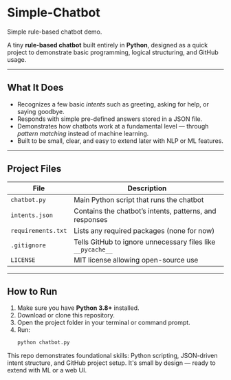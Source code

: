 # Simple-Chatbot
Simple rule-based chatbot demo.


A tiny **rule-based chatbot** built entirely in **Python**, designed as a quick project to demonstrate basic programming, logical structuring, and GitHub usage.  

---

## What It Does
- Recognizes a few basic *intents* such as greeting, asking for help, or saying goodbye.  
- Responds with simple pre-defined answers stored in a JSON file.  
- Demonstrates how chatbots work at a fundamental level — through *pattern matching* instead of machine learning.  
- Built to be small, clear, and easy to extend later with NLP or ML features.

---

## Project Files
| File | Description |
|------|--------------|
| `chatbot.py` | Main Python script that runs the chatbot |
| `intents.json` | Contains the chatbot’s intents, patterns, and responses |
| `requirements.txt` | Lists any required packages (none for now) |
| `.gitignore` | Tells GitHub to ignore unnecessary files like `__pycache__` |
| `LICENSE` | MIT license allowing open-source use |

---

## How to Run
1. Make sure you have **Python 3.8+** installed.  
2. Download or clone this repository.  
3. Open the project folder in your terminal or command prompt.  
4. Run:
   ```bash
   python chatbot.py


This repo demonstrates foundational skills: Python scripting, JSON-driven intent structure, and GitHub project setup. It's small by design — ready to extend with ML or a web UI.
